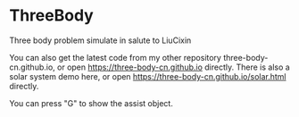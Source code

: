 # ThreeBody
Three body problem simulate in salute to LiuCixin

You can also get the latest code from my other repository three-body-cn.github.io, or open https://three-body-cn.github.io directly.
There is also a solar system demo here, or open https://three-body-cn.github.io/solar.html directly.

You can press "G" to show the assist object.